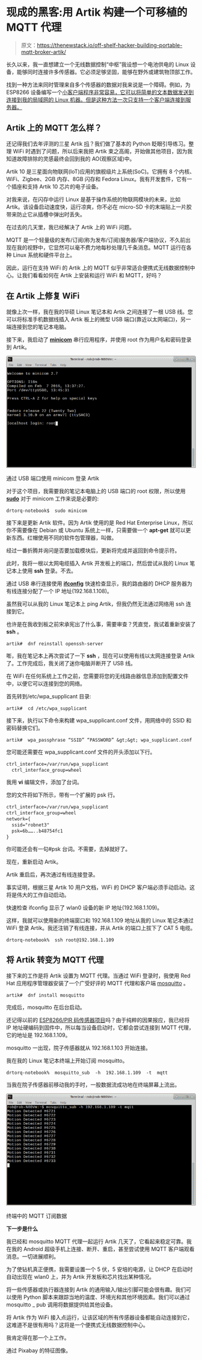 # 现成的黑客:用 Artik 构建一个可移植的 MQTT 代理

> 原文：<https://thenewstack.io/off-shelf-hacker-building-portable-mqtt-broker-artik/>

长久以来，我一直想建立一个无线数据控制“中枢”我设想一个电池供电的 Linux 设备，能够同时连接许多传感器。它必须足够坚固，能够在野外或建筑物顶部工作。

找到一种方法来同时管理来自多个传感器的数据对我来说是一个障碍。例如，为 ESP8266 设备编写一个[小客户端程序非常容易，它可以将简单的文本数据发送到连接到我的局域网的 Linux 机器。但是这种方法一次只支持一个客户端连接到服务器。](https://thenewstack.io/off-shelf-hacker-build-networked-temperature-sensor-esp8266/)

## Artik 上的 MQTT 怎么样？

还记得我们去年评测的三星 Artik [吗](https://thenewstack.io/off-shelf-hacker-hands-artik-micro-controller/)？我们做了基本的 Python 眨眼引导练习。整理 WiFi 时遇到了问题，所以后来我把 Artik 束之高阁，开始做其他项目，因为我知道故障排除的灵感最终会回到我的 AO(观察区域)中。

Artik 10 是三星面向物联网(IoT)应用的旗舰级片上系统(SoC)。它拥有 8 个内核、WiFi、Zigbee、2GB 内存、8GB 闪存和 Fedora Linux。我有开发套件，它有一个插座和支持 Artik 10 芯片的电子设备。

对我来说，在闪存中运行 Linux 是基于操作系统的物联网模块的未来，比如 Artik。该设备启动速度快，运行凉爽，你不必在 micro-SD 卡的末端贴上一片胶带来防止它从插槽中弹出时丢失。

在过去的几天里，我已经解决了 Artik 上的 WiFi 问题。

MQTT 是一个轻量级的发布/订阅(称为发布/订阅)服务器/客户端协议，不久前出现在我的视野中，它显然可以毫不费力地每秒处理几千条消息。MQTT 运行在各种 Linux 系统和硬件平台上。

因此，运行在支持 WiFi 的 Artik 上的 MQTT 似乎非常适合便携式无线数据控制中心。让我们看看如何在 Artik 上安装和运行 WiFi 和 MQTT，好吗？

## 在 Artik 上修复 WiFi

就像上次一样，我在我的华硕 Linux 笔记本和 Artik 之间连接了一根 USB 线。您可以将标准手机数据线插入 Artik 板上的微型 USB 端口(靠近以太网端口)，另一端连接到您的笔记本电脑。

接下来，我启动了 **[minicom](https://linux.die.net/man/1/minicom)** 串行应用程序，并使用 root 作为用户名和密码登录到 Artik。

![](img/67b59f284e0990618b3d89641f37bece.png)

通过 USB 端口使用 minicom 登录 Artik

对于这个项目，我需要我的笔记本电脑上的 USB 端口的 root 权限，所以使用 [**sudo**](https://www.sudo.ws/) 对于 minicom 工作来说是必要的:

```
drtorq-notebook$  sudo minicom

```

接下来是更新 Artik 软件。因为 Artik 使用的是 Red Hat Enterprise Linux，所以你不需要像在 Debian 或 Ubuntu 系统上一样，只需要做一个 **apt-get** 就可以更新东西。红帽使用不同的软件包管理器，叫做。

经过一番折腾并询问是否要加载模块后，更新将完成并返回到命令提示符。

此时，我将一根以太网电缆插入 Artik 开发板上的端口，然后尝试从我的 Linux 笔记本上使用 **ssh** 登录。不去。

通过 USB 串行连接使用 [**ifconfig**](https://linux.die.net/man/8/ifconfig) 快速检查显示，我的路由器的 DHCP 服务器为有线连接分配了一个 IP 地址(192.168.1.108)。

虽然我可以从我的 Linux 笔记本上 ping Artik，但我仍然无法通过网络用 ssh 连接到它。

也许是在我收到板之前宋承宪出了什么事，需要审查？凭直觉，我试着重新安装了 **ssh** 。

```
artik#  dnf reinstall openssh-server

```

嘭，我在笔记本上再次尝试了一下 **ssh** ，现在可以使用有线以太网连接登录 Artik 了。工作完成后，我关闭了迷你电脑并断开了 USB 线。

在 WiFi 在任何系统上工作之前，您需要将您的无线路由器信息添加到配置文件中，以便它可以连接到您的网络。

首先转到/etc/wpa_supplicant 目录:

```
artik#  cd /etc/wpa_supplicant

```

接下来，执行以下命令来构建 wpa_supplicant.conf 文件，用网络中的 SSID 和密码替换它们。

```
artik#  wpa_passphrase “SSID” “PASSWORD” &gt;&gt; wpa_supplicant.conf

```

您可能还需要在 wpa_supplicant.conf 文件的开头添加以下行。

```
ctrl_interface=/var/run/wpa_supplicant
  ctrl_interface_group=wheel

```

我用 **vi** 编辑文件，添加了台词。

您的文件将如下所示，带有一个扩展的 psk 行。

```
ctrl_interface=/var/run/wpa_supplicant
ctrl_interface_group=wheel
network={
  ssid="robnet3"
  psk=6b……..b48754fc1
}

```

你可能还会有一句#psk 台词。不需要，去掉就好了。

现在，重新启动 Artik。

Artik 重启后，再次通过有线连接登录。

事实证明，根据三星 Artik 10 用户文档，WiFi 的 DHCP 客户端必须手动启动。这将是伟大的工作自动启动。

快速检查 ifconfig 显示了 wlan0 设备的新 IP 地址(192.168.1.109)。

这样，我就可以使用新的终端窗口和 192.168.1.109 地址从我的 Linux 笔记本通过 WiFi 登录 Artik。我还注销了有线连接，并从 Artik 的端口上拔下了 CAT 5 电缆。

```
drtorq-notebook%  ssh root@192.168.1.109

```

## 将 Artik 转变为 MQTT 代理

接下来的工作是将 Artik 设置为 MQTT 代理。当通过 WiFi 登录时，我使用 Red Hat 应用程序管理器安装了一个广受好评的 MQTT 代理和客户端 [mosquitto](https://mosquitto.org/) 。

```
artik#  dnf install mosquitto

```

完成后，mosquitto 在后台启动。

还记得以前的 [ESP8266/PIR 码传感器项目](https://thenewstack.io/off-shelf-hacker-lightweight-inter-device-messaging-mqtt/)吗？由于纯粹的因果报应，我已经将 IP 地址硬编码到固件中，所以每当设备启动时，它都会尝试连接到 MQTT 代理，它的地址是 192.168.1.109。

mosquitto 一出现，院子传感器就从 192.168.1.103 开始连接。

我在我的 Linux 笔记本终端上开始订阅 mosquitto。

```
drtorq-notebook%  mosquitto_sub  -h  192.168.1.109  -t  mqtt

```

当我在院子传感器前移动我的手时，一股数据流成功地在终端屏幕上流出。

![](img/1359ed568afcd5a56f607aba34086f1c.png)

终端中的 MQTT 订阅数据

**下一步是什么**

我已经和 mosquitto MQTT 代理一起运行 Artik 几天了，它看起来稳定可靠。我在我的 Android 超级手机上连接、断开、重启，甚至尝试使用 MQTT 客户端观看消息。一切进展顺利。

为了使钻机真正便携，我需要设置一个 5 伏，5 安培的电源，让 DHCP 在启动时自动出现在 wlan0 上，并为 Artik 开发板和芯片找出某种情况。

将一些传感器或执行器连接到 Artik 的通用输入/输出引脚可能会很有趣。我们可以使用 Python 脚本来跟踪当地的温度、环境光和其他环境因素。我们可以通过 mosquitto _ pub 调用将数据提供给其他设备。

将 Artik 作为 WiFi 接入点运行，让该区域的所有传感器设备都能自动连接到它，这难道不是很有用吗？这将是一个便携式无线数据控制中心。

我肯定得在那一个上工作。

通过 Pixabay 的特征图像。

<svg xmlns:xlink="http://www.w3.org/1999/xlink" viewBox="0 0 68 31" version="1.1"><title>Group</title> <desc>Created with Sketch.</desc></svg>